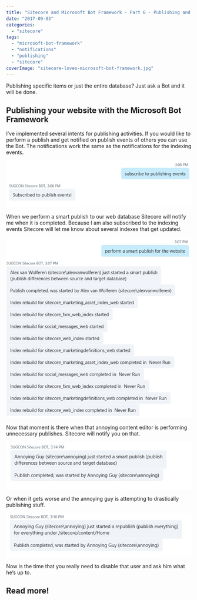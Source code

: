 ```yaml
---
title: "Sitecore and Microsoft Bot Framework - Part 6 - Publishing and publish notifications"
date: "2017-09-03"
categories: 
  - "sitecore"
tags: 
  - "microsoft-bot-framework"
  - "notifications"
  - "publishing"
  - "sitecore"
coverImage: "sitecore-loves-microsoft-bot-framework.jpg"
---
```


Publishing specific items or just the entire database? Just ask a Bot and it will be done.

## Publishing your website with the Microsoft Bot Framework

I’ve implemented several intents for publishing activities. If you would like to perform a publish and get notified on publish events of others you can use the Bot. The notifications work the same as the notifications for the indexing events.

![](images/publish-subscribe.jpg)

When we perform a smart publish to our web database Sitecore will notify me when it is completed. Because I am also subscribed to the indexing events Sitecore will let me know about several indexes that get updated.

![](images/publish-smart-publish.jpg)

Now that moment is there when that annoying content editor is performing unnecessary publishes. Sitecore will notify you on that.

![](images/publish-annoying-guy.jpg)

Or when it gets worse and the annoying guy is attempting to drastically publishing stuff.

![](images/publish-annoying-guy-republish.jpg)

Now is the time that you really need to disable that user and ask him what he’s up to.

## Read more!
